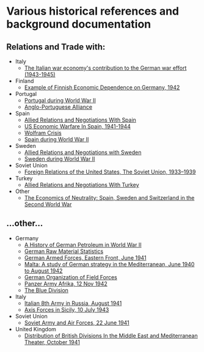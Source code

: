 # Various historical references and background documentation

## Relations and Trade with:

- Italy
    - [The Italian war economy's contribution to the German war effort (1943-1945)](Docs/HiddenTreasure.pdf)
- Finland
    - [Example of Finnish Economic Dependence on Germany, 1942](https://history.state.gov/historicaldocuments/frus1943v03/d167)
- Portugal
    - [Portugal during World War II](https://www.wikiwand.com/en/Portugal_during_World_War_II)
    - [Anglo-Portuguese Alliance](https://www.wikiwand.com/en/Anglo-Portuguese_Alliance)
- Spain
    - [Allied Relations and Negotiations With Spain](https://1997-2001.state.gov/regions/eur/rpt_9806_ng_spain.pdf)
    - [US Economic Warfare In Spain, 1941-1944](Docs/US_Economic_Warfare_In_Spain.pdf)
    - [Wolfram Crisis](https://www.wikiwand.com/en/Wolfram_Crisis)
    - [Spain during World War II](https://www.wikiwand.com/en/Spain_during_World_War_II)
- Sweden
    - [Allied Relations and Negotiations with Sweden](https://1997-2001.state.gov/regions/eur/rpt_9806_ng_sweden.pdf)
    - [Sweden during World War II](https://www.wikiwand.com/en/Sweden_during_World_War_II)
- Soviet Union
    - [Foreign Relations of the United States, The Soviet Union, 1933–1939](https://history.state.gov/historicaldocuments/frus1933-39)
- Turkey
    - [Allied Relations and Negotiations With Turkey](https://1997-2001.state.gov/www/regions/eur/rpt_9806_ng_turkey.pdf)
- Other
    - [The Economics of Neutrality: Spain, Sweden and Switzerland in the Second World War](https://etheses.lse.ac.uk/178/1/Golson_The_Economics_of_Neutrality.pdf)
## ...other...
- Germany
    - [A History of German Petroleum in World War II](https://apps.dtic.mil/sti/pdfs/AD1020261.pdf)
    - [German Raw Material Statistics](https://panzerworld.com/german-raw-material-statistics)
    - [German Armed Forces, Eastern Front, June 1941](https://usacac.army.mil/sites/default/files/documents/carl/nafziger/941GFAA.pdf)
    - [Malta: A study of German strategy in the Mediterranean, June 1940 to August 1942](Docs/Malta_Jun1940.pdf)
    - [German Organization of Field Forces](https://www.ibiblio.org/hyperwar/Germany/HB/HB-2.html)
    - [Panzer Army Afrika, 12 Nov 1942](Docs/PanzerArmyAfrika_12Nov1942.pdf)
    - [The Blue Division](https://www.wikiwand.com/en/Blue_Division)
- Italy
    - [Italian 8th Army in Russia, August 1941](https://usacac.army.mil/sites/default/files/documents/carl/nafziger/941IHRA.pdf)
    - [Axis Forces in Sicily, 10 July 1943](Docs/AxisForcesInSicily_10Jul1943.pdf)
- Soviet Union
    - [Soviet Army and Air Forces, 22 June 1941](Docs/SovietArmyAndAirForces_22Jun1941.pdf)
- United Kingdom
    - [Distribution of British Divisions In the Middle East and Mediterranean Theater, October 1941](Docs/BritishDivsInTheMed_Oct1941.pdf)


